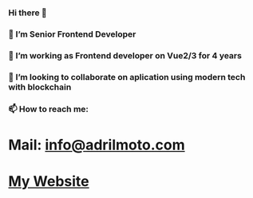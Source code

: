 ### Hi there 👋
### 🌱 I’m Senior Frontend Developer
### 🔭 I’m working as Frontend developer on Vue2/3 for 4 years
### 👯 I’m looking to collaborate on aplication using modern tech with blockchain
### 📫 How to reach me:
 #  Mail: info@adrilmoto.com
 #  [My Website](https://www.adrilmoto.com "Adrilmoto")
<!--
**adrilmoto/adrilmoto** is a ✨ _special_ ✨ repository because its `README.md` (this file) appears on your GitHub profile.

Here are some ideas to get you started:

- 🔭 I’m currently working on ...
- 🌱 I’m currently learning ...
- 👯 I’m looking to collaborate on ...
- 🤔 I’m looking for help with ...
- 💬 Ask me about ...
- 📫 How to reach me: ...
- 😄 Pronouns: ...
- ⚡ Fun fact: ...
-->
